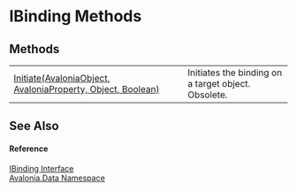 # IBinding Methods




## Methods
<table>
<tr>
<td><a href="M_Avalonia_Data_IBinding_Initiate">Initiate(AvaloniaObject, AvaloniaProperty, Object, Boolean)</a></td>
<td>Initiates the binding on a target object.<br />Obsolete.</td>
</tr>
</table>

## See Also


#### Reference
<a href="T_Avalonia_Data_IBinding">IBinding Interface</a>  
<a href="N_Avalonia_Data">Avalonia.Data Namespace</a>  

